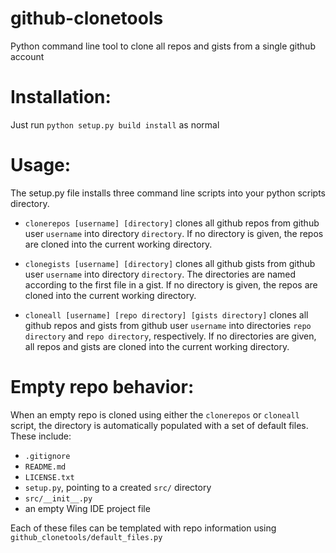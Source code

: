 
github-clonetools
=======================
Python command line tool to clone all repos and gists from a single github account
    
# Installation:

Just run `python setup.py build install` as normal

# Usage:

The setup.py file installs three command line scripts into your python scripts directory.

- `clonerepos [username] [directory]` clones all github repos from github user 
`username` into directory `directory`. 
If no directory is given, the repos are cloned into the current working directory.

- `clonegists [username] [directory]` clones all github gists from github user 
`username` into directory `directory`. 
The directories are named according to the first file in a gist. If no directory is given, 
the repos are cloned into the current working directory.

- `cloneall [username] [repo directory] [gists directory]` clones all github 
repos and gists from github user `username` into directories `repo directory` 
and `repo directory`, respectively.
If no directories are given, all repos and gists are cloned into the current working directory.

# Empty repo behavior: 
When an empty repo is cloned using either the `clonerepos` or `cloneall` script,
the directory is automatically populated with a set of default files. These include:

- `.gitignore`
- `README.md`
- `LICENSE.txt`
- `setup.py`, pointing to a created `src/` directory
- `src/__init__.py`
- an empty Wing IDE project file

Each of these files can be templated with repo information using `github_clonetools/default_files.py`